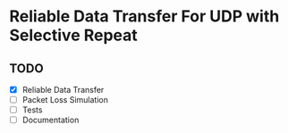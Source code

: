 # Reliable Data Transfer For UDP with Selective Repeat

## TODO
- [x] Reliable Data Transfer
- [ ] Packet Loss Simulation
- [ ] Tests
- [ ] Documentation
